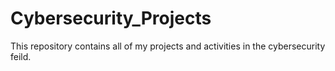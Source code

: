# Cybersecurity_Projects
This repository contains all of my projects and activities in the cybersecurity feild.
